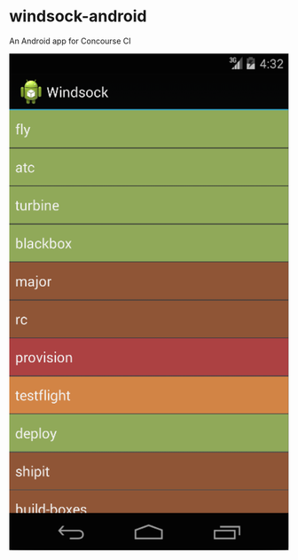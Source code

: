 windsock-android
================

An Android app for Concourse CI

![Screenshot](media/screen.png)
